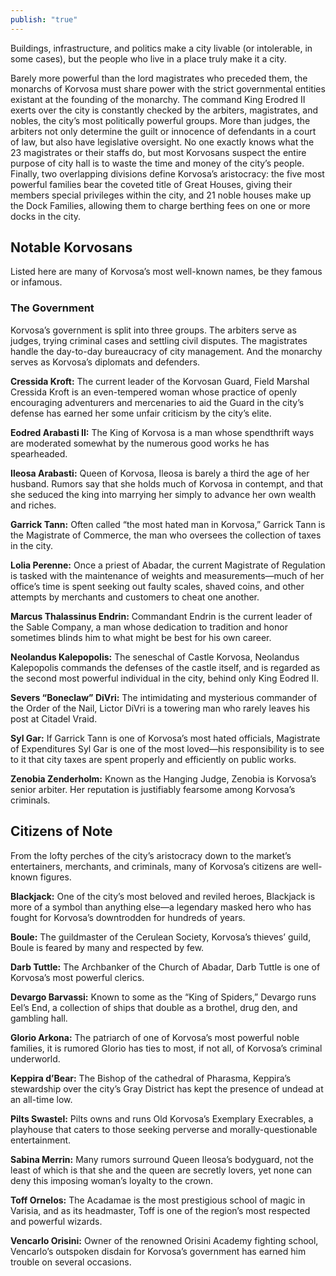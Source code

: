 ```yaml
---
publish: "true"
---
```

Buildings, infrastructure, and politics make a city livable (or intolerable, in some cases), but the people who live in a place truly make it a city.

Barely more powerful than the lord magistrates who preceded them, the monarchs of Korvosa must share power with the strict governmental entities existant at the founding of the monarchy. The command King Erodred II exerts over the city is constantly checked by the arbiters, magistrates, and nobles, the city’s most politically powerful groups. More than judges, the arbiters not only determine the guilt or innocence of defendants in a court of law, but also have legislative oversight. No one exactly knows what the 23 magistrates or their staffs do, but most Korvosans suspect the entire purpose of city hall is to waste the time and money of the city’s people. Finally, two overlapping divisions define Korvosa’s aristocracy: the five most powerful families bear the coveted title of Great Houses, giving their members special privileges within the city, and 21 noble houses make up the Dock Families, allowing them to charge berthing fees on one or more docks in the city.

## Notable Korvosans

Listed here are many of Korvosa’s most well-known names, be they famous or infamous.
### The Government
Korvosa’s government is split into three groups. The arbiters serve as judges, trying criminal cases and settling civil disputes. The magistrates handle the day-to-day bureaucracy of city management. And the monarchy serves as Korvosa’s diplomats and defenders.

**Cressida Kroft:** The current leader of the Korvosan Guard, Field Marshal Cressida Kroft is an even-tempered woman whose practice of openly encouraging adventurers and mercenaries to aid the Guard in the city’s defense has earned her some unfair criticism by the city’s elite. 

**Eodred Arabasti II:** The King of Korvosa is a man whose spendthrift ways are moderated somewhat by the numerous good works he has spearheaded.

**Ileosa Arabasti:** Queen of Korvosa, Ileosa is barely a third the age of her husband. Rumors say that she holds much of Korvosa in contempt, and that she seduced the king into marrying her simply to advance her own wealth and riches.

**Garrick Tann:** Often called “the most hated man in Korvosa,” Garrick Tann is the Magistrate of Commerce, the man who oversees the collection of taxes in the city.

**Lolia Perenne:** Once a priest of Abadar, the current Magistrate of Regulation is tasked with the maintenance of weights and measurements—much of her office’s time is spent seeking out faulty scales, shaved coins, and other attempts by merchants and customers to cheat one another.

**Marcus Thalassinus Endrin:** Commandant Endrin is the current leader of the Sable Company, a man whose dedication to tradition and honor sometimes blinds him to what might be best for his own career.

**Neolandus Kalepopolis:** The seneschal of Castle Korvosa, Neolandus Kalepopolis commands the defenses of the castle itself, and is regarded as the second most powerful individual in the city, behind only King Eodred II.

**Severs “Boneclaw” DiVri:** The intimidating and mysterious commander of the Order of the Nail, Lictor DiVri is a towering man who rarely leaves his post 
at Citadel Vraid. 

**Syl Gar:** If Garrick Tann is one of Korvosa’s most hated officials, Magistrate of Expenditures Syl Gar is one of the most loved—his responsibility is to see to it that city taxes are spent properly and efficiently on public works.

**Zenobia Zenderholm:** Known as the Hanging Judge, Zenobia is Korvosa’s senior arbiter. Her reputation is justifiably fearsome among Korvosa’s criminals.
## Citizens of Note
From the lofty perches of the city’s aristocracy down to the market’s entertainers, merchants, and criminals, many of Korvosa’s citizens are well-known figures.

**Blackjack:** One of the city’s most beloved and reviled heroes, Blackjack is more of a symbol than anything else—a legendary masked hero who has fought for Korvosa’s downtrodden for hundreds of years.

**Boule:** The guildmaster of the Cerulean Society, Korvosa’s thieves’ guild, Boule is feared by many and respected by few.

**Darb Tuttle:** The Archbanker of the Church of Abadar, Darb Tuttle is one of Korvosa’s most powerful clerics.

**Devargo Barvassi:** Known to some as the “King of Spiders,” Devargo runs Eel’s End, a collection of ships that double as a brothel, drug den, and gambling hall.

**Glorio Arkona:** The patriarch of one of Korvosa’s most powerful noble families, it is rumored Glorio has ties to most, if not all, of Korvosa’s criminal underworld.

**Keppira d’Bear:** The Bishop of the cathedral of Pharasma, Keppira’s stewardship over the city’s Gray District has kept the presence of undead at an all-time low.

**Pilts Swastel:** Pilts owns and runs Old Korvosa’s Exemplary Execrables, a playhouse that caters to those seeking perverse and morally-questionable entertainment.

**Sabina Merrin:** Many rumors surround Queen Ileosa’s bodyguard, not the least of which is that she and the queen are secretly lovers, yet none can deny this imposing woman’s loyalty to the crown.

**Toff Ornelos:** The Acadamae is the most prestigious school of magic in Varisia, and as its headmaster, Toff is one of the region’s most respected and powerful wizards.

**Vencarlo Orisini:** Owner of the renowned Orisini Academy fighting school, Vencarlo’s outspoken disdain for Korvosa’s government has earned him trouble on several occasions.